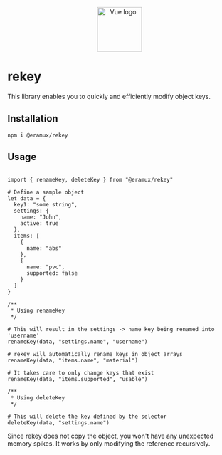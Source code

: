 <p align="center"><a href="https://vuejs.org" target="_blank" rel="noopener noreferrer"><img width="100" src="https://vuejs.org/images/logo.png" alt="Vue logo"></a></p>

# rekey
This library enables you to quickly and efficiently modify object keys.


## Installation

```
npm i @eramux/rekey
```

## Usage

```

import { renameKey, deleteKey } from "@eramux/rekey"

# Define a sample object
let data = {
  key1: "some string",
  settings: {
    name: "John",
    active: true
  },
  items: [
    {
      name: "abs"
    },
    {
      name: "pvc",
      supported: false
    }
  ]
}

/**
 * Using renameKey
 */

# This will result in the settings -> name key being renamed into 'username'
renameKey(data, "settings.name", "username")

# rekey will automatically rename keys in object arrays
renameKey(data, "items.name", "material")

# It takes care to only change keys that exist
renameKey(data, "items.supported", "usable")

/**
 * Using deleteKey
 */

# This will delete the key defined by the selector
deleteKey(data, "settings.name")

```

Since rekey does not copy the object, you won't have any unexpected memory spikes. It works by only modifying the reference recursively.
